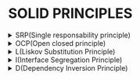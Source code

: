 **SOLID PRINCIPLES**
======
<details><summary> SRP(Single responsability principle)</summary>
<p>

    DEF1: 
    One class for one task. If we need to perform another interface we should implement another class

    DEF2:
    a class should have one, and only one, reason to change, meaning that a class should have only one job.
</p>
</details>

<details><summary> OCP(Open closed principle)</summary>
<p>

    DEF:
    be able to extend module behaviour without modifying it. 
    Can be done by using base class or inteface.
    "A software module/class is open for extension and closed for modification"
      

</p>
</details>

<details><summary> L(Liskov Substitution Principle)</summary>
<p>

    DEF:
    you should be able to use derived class instead parent and have it behave in same manner without modification.
</p>
</details>

<details><summary> I(Interface Segregation Principle)</summary>
<p>

    DEF:
    clients should not be forced to implement interfaces they don't use. Instead of one fat interface, many small interfaces are preferred based on groups of methods, each one serving one submodule.
</p>
</details>

<details><summary> D(Dependency Inversion Principle)</summary>
<p>

    DEF:
    - High-level modules should not depend on low-level modules. Both should depend on abstractions.
    - Abstractions should not depend on details. Details should depend on abstractions.

</p>
</details>